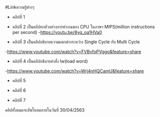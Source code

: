 #Linkความรู้ต่างๆ

- คลิปที่ 1

- คลิปที่ 2
เป็นคลิปยกตัวอย่างการทำงานของ CPU ในภาษา MIPS(million instructions per second)
-https://youtu.be/8yq_oa1HVa0
- คลิปที่ 3
เป็นคลิปอธิบายความแตกต่างระหว่าง Single Cycle กับ Multi Cycle

-https://www.youtube.com/watch?v=FVBvfoPVggo&feature=share
- คลิปที่ 4
เป็นคลิปอธิบายคำสั่ง lw(load word)

-https://www.youtube.com/watch?v=Wrj4nHQCamU&feature=share
- คลิปที่ 5

- คลิปที่ 6

- คลิปที่ 7

คลิปทั้งหมดจะอัพโหลดภายในวันที่ 30/04/2563

